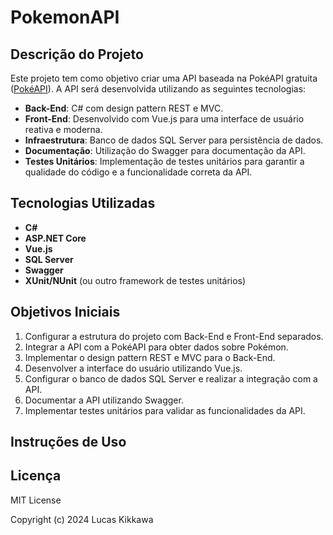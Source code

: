 # PokemonAPI

## Descrição do Projeto

Este projeto tem como objetivo criar uma API baseada na PokéAPI gratuita ([PokéAPI](https://pokeapi.co/)). A API será desenvolvida utilizando as seguintes tecnologias:

- **Back-End**: C# com design pattern REST e MVC.
- **Front-End**: Desenvolvido com Vue.js para uma interface de usuário reativa e moderna.
- **Infraestrutura**: Banco de dados SQL Server para persistência de dados.
- **Documentação**: Utilização do Swagger para documentação da API.
- **Testes Unitários**: Implementação de testes unitários para garantir a qualidade do código e a funcionalidade correta da API.

## Tecnologias Utilizadas

- **C#**
- **ASP.NET Core**
- **Vue.js**
- **SQL Server**
- **Swagger**
- **XUnit/NUnit** (ou outro framework de testes unitários)

## Objetivos Iniciais

1. Configurar a estrutura do projeto com Back-End e Front-End separados.
2. Integrar a API com a PokéAPI para obter dados sobre Pokémon.
3. Implementar o design pattern REST e MVC para o Back-End.
4. Desenvolver a interface do usuário utilizando Vue.js.
5. Configurar o banco de dados SQL Server e realizar a integração com a API.
6. Documentar a API utilizando Swagger.
7. Implementar testes unitários para validar as funcionalidades da API.

## Instruções de Uso


## Licença

MIT License

Copyright (c) 2024 Lucas Kikkawa